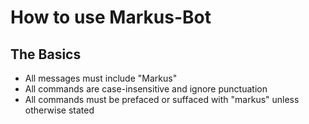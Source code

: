 # How to use Markus-Bot

## The Basics

- All messages must include "Markus"
- All commands are case-insensitive and ignore punctuation
- All commands must be prefaced or suffaced with "markus" unless otherwise stated
